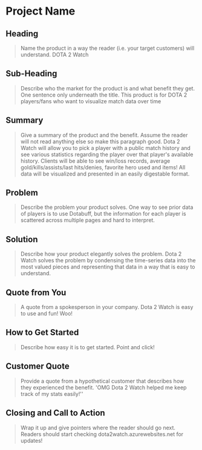 # Project Name #

<!-- 
> This material was originally posted [here](http://www.quora.com/What-is-Amazons-approach-to-product-development-and-product-management). It is reproduced here for posterities sake.

There is an approach called "working backwards" that is widely used at Amazon. They work backwards from the customer, rather than starting with an idea for a product and trying to bolt customers onto it. While working backwards can be applied to any specific product decision, using this approach is especially important when developing new products or features.

For new initiatives a product manager typically starts by writing an internal press release announcing the finished product. The target audience for the press release is the new/updated product's customers, which can be retail customers or internal users of a tool or technology. Internal press releases are centered around the customer problem, how current solutions (internal or external) fail, and how the new product will blow away existing solutions.

If the benefits listed don't sound very interesting or exciting to customers, then perhaps they're not (and shouldn't be built). Instead, the product manager should keep iterating on the press release until they've come up with benefits that actually sound like benefits. Iterating on a press release is a lot less expensive than iterating on the product itself (and quicker!).

If the press release is more than a page and a half, it is probably too long. Keep it simple. 3-4 sentences for most paragraphs. Cut out the fat. Don't make it into a spec. You can accompany the press release with a FAQ that answers all of the other business or execution questions so the press release can stay focused on what the customer gets. My rule of thumb is that if the press release is hard to write, then the product is probably going to suck. Keep working at it until the outline for each paragraph flows. 

Oh, and I also like to write press-releases in what I call "Oprah-speak" for mainstream consumer products. Imagine you're sitting on Oprah's couch and have just explained the product to her, and then you listen as she explains it to her audience. That's "Oprah-speak", not "Geek-speak".

Once the project moves into development, the press release can be used as a touchstone; a guiding light. The product team can ask themselves, "Are we building what is in the press release?" If they find they're spending time building things that aren't in the press release (overbuilding), they need to ask themselves why. This keeps product development focused on achieving the customer benefits and not building extraneous stuff that takes longer to build, takes resources to maintain, and doesn't provide real customer benefit (at least not enough to warrant inclusion in the press release).
 -->
 
## Heading ##
  > Name the product in a way the reader (i.e. your target customers) will understand.
  DOTA 2 Watch

## Sub-Heading ##
  > Describe who the market for the product is and what benefit they get. One sentence only underneath the title.
  This product is for DOTA 2 players/fans who want to visualize match data over time

## Summary ##
  > Give a summary of the product and the benefit. Assume the reader will not read anything else so make this paragraph good.
  Dota 2 Watch will allow you to pick a player with a public match history and see various statistics regarding the player
  over that player's available history. Clients will be able to see win/loss records, average gold/kills/assists/last hits/denies,
  favorite hero used and items! All data will be visualized and presented in an easily digestable format.

## Problem ##
  > Describe the problem your product solves.
  One way to see prior data of players is to use Dotabuff, but the information for each player is scattered across multiple pages
  and hard to interpret.

## Solution ##
  > Describe how your product elegantly solves the problem.
  Dota 2 Watch solves the problem by condensing the time-series data into the most valued pieces and representing that data in a
  way that is easy to understand.

## Quote from You ##
  > A quote from a spokesperson in your company.
  Dota 2 Watch is easy to use and fun! Woo!

## How to Get Started ##
  > Describe how easy it is to get started.
  Point and click!

## Customer Quote ##
  > Provide a quote from a hypothetical customer that describes how they experienced the benefit.
  'OMG Dota 2 Watch helped me keep track of my stats easily!''

## Closing and Call to Action ##
  > Wrap it up and give pointers where the reader should go next.
  Readers should start checking dota2watch.azurewebsites.net for updates!
